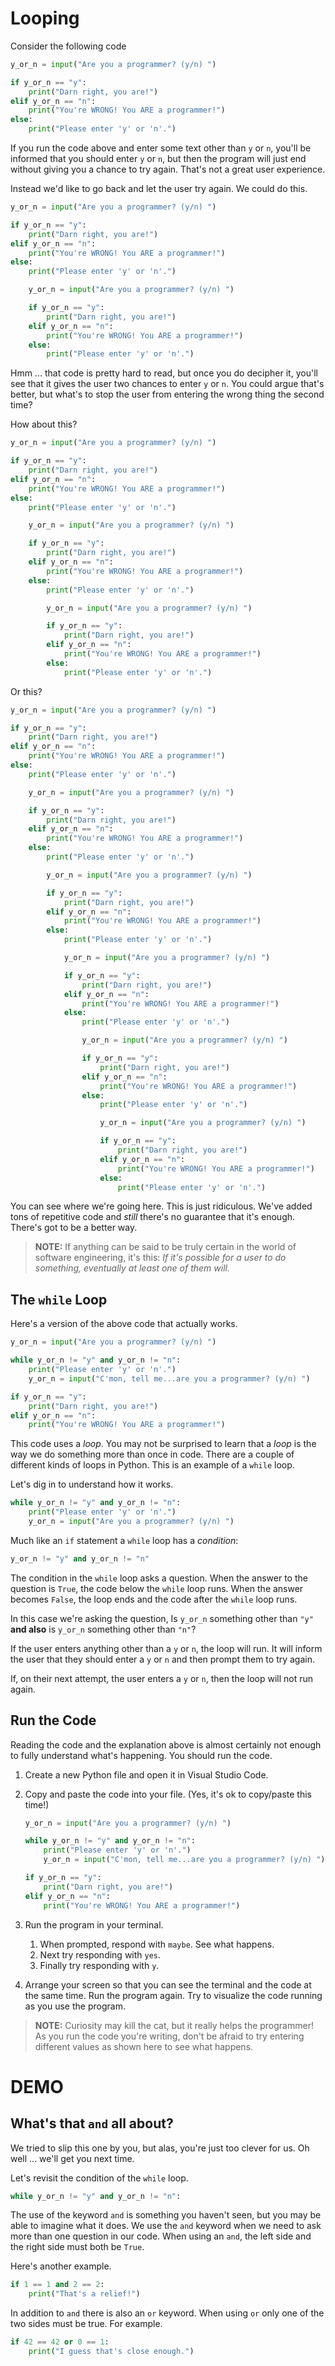 # Looping

Consider the following code

```python
y_or_n = input("Are you a programmer? (y/n) ")

if y_or_n == "y":
    print("Darn right, you are!")
elif y_or_n == "n":
    print("You're WRONG! You ARE a programmer!")
else:
    print("Please enter 'y' or 'n'.")
```

If you run the code above and enter some text other than `y` or `n`, you'll be informed that you should enter `y` or `n`, but then the program will just end without giving you a chance to try again. That's not a great user experience.

Instead we'd like to go back and let the user try again. We could do this.

```python
y_or_n = input("Are you a programmer? (y/n) ")

if y_or_n == "y":
    print("Darn right, you are!")
elif y_or_n == "n":
    print("You're WRONG! You ARE a programmer!")
else:
    print("Please enter 'y' or 'n'.")

    y_or_n = input("Are you a programmer? (y/n) ")

    if y_or_n == "y":
        print("Darn right, you are!")
    elif y_or_n == "n":
        print("You're WRONG! You ARE a programmer!")
    else:
        print("Please enter 'y' or 'n'.")
```

Hmm ... that code is pretty hard to read, but once you do decipher it, you'll see that it gives the user two chances to enter `y` or `n`. You could argue that's better, but what's to stop the user from entering the wrong thing the second time?

How about this?

```python
y_or_n = input("Are you a programmer? (y/n) ")

if y_or_n == "y":
    print("Darn right, you are!")
elif y_or_n == "n":
    print("You're WRONG! You ARE a programmer!")
else:
    print("Please enter 'y' or 'n'.")

    y_or_n = input("Are you a programmer? (y/n) ")

    if y_or_n == "y":
        print("Darn right, you are!")
    elif y_or_n == "n":
        print("You're WRONG! You ARE a programmer!")
    else:
        print("Please enter 'y' or 'n'.")

        y_or_n = input("Are you a programmer? (y/n) ")

        if y_or_n == "y":
            print("Darn right, you are!")
        elif y_or_n == "n":
            print("You're WRONG! You ARE a programmer!")
        else:
            print("Please enter 'y' or 'n'.")
```

Or this?

```python
y_or_n = input("Are you a programmer? (y/n) ")

if y_or_n == "y":
    print("Darn right, you are!")
elif y_or_n == "n":
    print("You're WRONG! You ARE a programmer!")
else:
    print("Please enter 'y' or 'n'.")

    y_or_n = input("Are you a programmer? (y/n) ")

    if y_or_n == "y":
        print("Darn right, you are!")
    elif y_or_n == "n":
        print("You're WRONG! You ARE a programmer!")
    else:
        print("Please enter 'y' or 'n'.")

        y_or_n = input("Are you a programmer? (y/n) ")

        if y_or_n == "y":
            print("Darn right, you are!")
        elif y_or_n == "n":
            print("You're WRONG! You ARE a programmer!")
        else:
            print("Please enter 'y' or 'n'.")

            y_or_n = input("Are you a programmer? (y/n) ")

            if y_or_n == "y":
                print("Darn right, you are!")
            elif y_or_n == "n":
                print("You're WRONG! You ARE a programmer!")
            else:
                print("Please enter 'y' or 'n'.")

                y_or_n = input("Are you a programmer? (y/n) ")

                if y_or_n == "y":
                    print("Darn right, you are!")
                elif y_or_n == "n":
                    print("You're WRONG! You ARE a programmer!")
                else:
                    print("Please enter 'y' or 'n'.")

                    y_or_n = input("Are you a programmer? (y/n) ")

                    if y_or_n == "y":
                        print("Darn right, you are!")
                    elif y_or_n == "n":
                        print("You're WRONG! You ARE a programmer!")
                    else:
                        print("Please enter 'y' or 'n'.")
```

You can see where we're going here. This is just ridiculous. We've added tons of repetitive code and _still_ there's no guarantee that it's enough. There's got to be a better way.

> **NOTE:** If anything can be said to be truly certain in the world of software engineering, it's this: _If it's possible for a user to do something, eventually at least one of them will._

## The `while` Loop

Here's a version of the above code that actually works.

```python
y_or_n = input("Are you a programmer? (y/n) ")

while y_or_n != "y" and y_or_n != "n":
    print("Please enter 'y' or 'n'.")
    y_or_n = input("C'mon, tell me...are you a programmer? (y/n) ")

if y_or_n == "y":
    print("Darn right, you are!")
elif y_or_n == "n":
    print("You're WRONG! You ARE a programmer!")
```

This code uses a _loop_. You may not be surprised to learn that a _loop_ is the way we do something more than once in code. There are a couple of different kinds of loops in Python. This is an example of a `while` loop.

Let's dig in to understand how it works.

```python
while y_or_n != "y" and y_or_n != "n":
    print("Please enter 'y' or 'n'.")
    y_or_n = input("Are you a programmer? (y/n) ")
```

Much like an `if` statement a `while` loop has a _condition_:

```python
y_or_n != "y" and y_or_n != "n"
```

The condition in the `while` loop asks a question. When the answer to the question is `True`, the code below the `while` loop runs. When the answer becomes `False`, the loop ends and the code after the `while` loop runs.

In this case we're asking the question, Is `y_or_n` something other than `"y"` **and also** is `y_or_n` something other than `"n"`?

If the user enters anything other than a `y` or `n`, the loop will run. It will inform the user that they should enter a `y` or `n` and then prompt them to try again.

If, on their next attempt, the user enters a `y` or `n`, then the loop will not run again.

## Run the Code

Reading the code and the explanation above is almost certainly not enough to fully understand what's happening. You should run the code.

1. Create a new Python file and open it in Visual Studio Code.
1. Copy and paste the code into your file. (Yes, it's ok to copy/paste this time!)

    ```python
    y_or_n = input("Are you a programmer? (y/n) ")

    while y_or_n != "y" and y_or_n != "n":
        print("Please enter 'y' or 'n'.")
        y_or_n = input("C'mon, tell me...are you a programmer? (y/n) ")

    if y_or_n == "y":
        print("Darn right, you are!")
    elif y_or_n == "n":
        print("You're WRONG! You ARE a programmer!")
    ```

1. Run the program in your terminal.
    1. When prompted, respond with `maybe`. See what happens.
    1. Next try responding with `yes`.
    1. Finally try responding with `y`.
1. Arrange your screen so that you can see the terminal and the code at the same time. Run the program again. Try to visualize the code running as you use the program.

> **NOTE:** Curiosity may kill the cat, but it really helps the programmer! As you run the code you're writing, don't be afraid to try entering different values as shown here to see what happens.

# DEMO

## What's that `and` all about?

We tried to slip this one by you, but alas, you're just too clever for us. Oh well ... we'll get you next time.

Let's revisit the condition of the `while` loop.

```python
while y_or_n != "y" and y_or_n != "n":
```

The use of the keyword `and` is something you haven't seen, but you may be able to imagine what it does. We use the `and` keyword when we need to ask more than one question in our code. When using an `and`, the left side and the right side must both be `True`.

Here's another example.

```python
if 1 == 1 and 2 == 2:
    print("That's a relief!")
```

In addition to `and` there is also an `or` keyword. When using `or` only one of the two sides must be true. For example.

```python
if 42 == 42 or 0 == 1:
    print("I guess that's close enough.")
```
